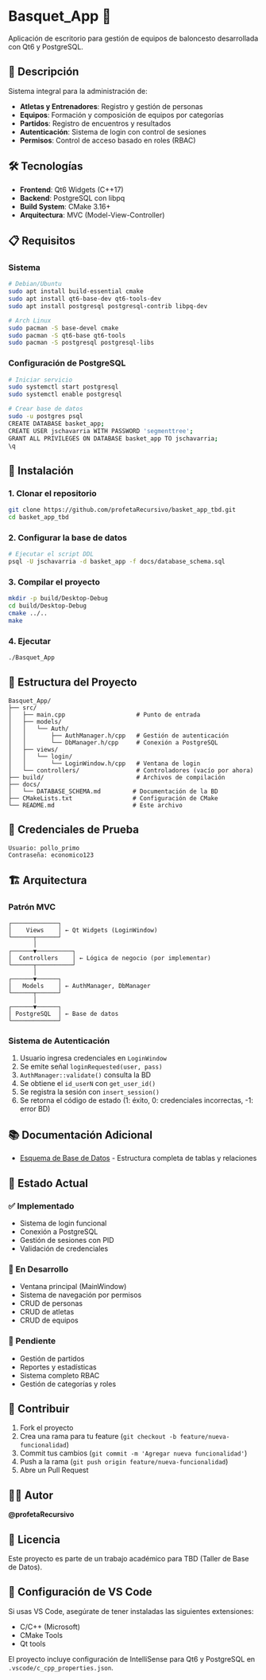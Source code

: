 # Basquet_App 🏀

Aplicación de escritorio para gestión de equipos de baloncesto desarrollada con Qt6 y PostgreSQL.

## 🎯 Descripción

Sistema integral para la administración de:
- **Atletas y Entrenadores**: Registro y gestión de personas
- **Equipos**: Formación y composición de equipos por categorías
- **Partidos**: Registro de encuentros y resultados
- **Autenticación**: Sistema de login con control de sesiones
- **Permisos**: Control de acceso basado en roles (RBAC)

## 🛠️ Tecnologías

- **Frontend**: Qt6 Widgets (C++17)
- **Backend**: PostgreSQL con libpq
- **Build System**: CMake 3.16+
- **Arquitectura**: MVC (Model-View-Controller)

## 📋 Requisitos

### Sistema
```bash
# Debian/Ubuntu
sudo apt install build-essential cmake
sudo apt install qt6-base-dev qt6-tools-dev
sudo apt install postgresql postgresql-contrib libpq-dev

# Arch Linux
sudo pacman -S base-devel cmake
sudo pacman -S qt6-base qt6-tools
sudo pacman -S postgresql postgresql-libs
```

### Configuración de PostgreSQL
```bash
# Iniciar servicio
sudo systemctl start postgresql
sudo systemctl enable postgresql

# Crear base de datos
sudo -u postgres psql
CREATE DATABASE basket_app;
CREATE USER jschavarria WITH PASSWORD 'segmenttree';
GRANT ALL PRIVILEGES ON DATABASE basket_app TO jschavarria;
\q
```

## 🚀 Instalación

### 1. Clonar el repositorio
```bash
git clone https://github.com/profetaRecursivo/basket_app_tbd.git
cd basket_app_tbd
```

### 2. Configurar la base de datos
```bash
# Ejecutar el script DDL
psql -U jschavarria -d basket_app -f docs/database_schema.sql
```

### 3. Compilar el proyecto
```bash
mkdir -p build/Desktop-Debug
cd build/Desktop-Debug
cmake ../..
make
```

### 4. Ejecutar
```bash
./Basquet_App
```

## 📁 Estructura del Proyecto

```
Basquet_App/
├── src/
│   ├── main.cpp                    # Punto de entrada
│   ├── models/
│   │   └── Auth/
│   │       ├── AuthManager.h/cpp   # Gestión de autenticación
│   │       └── DbManager.h/cpp     # Conexión a PostgreSQL
│   ├── views/
│   │   └── login/
│   │       └── LoginWindow.h/cpp   # Ventana de login
│   └── controllers/                # Controladores (vacío por ahora)
├── build/                          # Archivos de compilación
├── docs/
│   └── DATABASE_SCHEMA.md         # Documentación de la BD
├── CMakeLists.txt                 # Configuración de CMake
└── README.md                      # Este archivo
```

## 🔐 Credenciales de Prueba

```
Usuario: pollo_primo
Contraseña: economico123
```

## 🏗️ Arquitectura

### Patrón MVC
```
┌─────────────┐
│    Views    │ ← Qt Widgets (LoginWindow)
└──────┬──────┘
       │
┌──────▼──────────┐
│  Controllers    │ ← Lógica de negocio (por implementar)
└──────┬──────────┘
       │
┌──────▼──────┐
│   Models    │ ← AuthManager, DbManager
└──────┬──────┘
       │
┌──────▼──────┐
│ PostgreSQL  │ ← Base de datos
└─────────────┘
```

### Sistema de Autenticación
1. Usuario ingresa credenciales en `LoginWindow`
2. Se emite señal `loginRequested(user, pass)`
3. `AuthManager::validate()` consulta la BD
4. Se obtiene el `id_userN` con `get_user_id()`
5. Se registra la sesión con `insert_session()`
6. Se retorna el código de estado (1: éxito, 0: credenciales incorrectas, -1: error BD)

## 📚 Documentación Adicional

- [Esquema de Base de Datos](docs/DATABASE_SCHEMA.md) - Estructura completa de tablas y relaciones

## 🎯 Estado Actual

### ✅ Implementado
- Sistema de login funcional
- Conexión a PostgreSQL
- Gestión de sesiones con PID
- Validación de credenciales

### 🚧 En Desarrollo
- Ventana principal (MainWindow)
- Sistema de navegación por permisos
- CRUD de personas
- CRUD de atletas
- CRUD de equipos

### 📝 Pendiente
- Gestión de partidos
- Reportes y estadísticas
- Sistema completo RBAC
- Gestión de categorías y roles

## 🤝 Contribuir

1. Fork el proyecto
2. Crea una rama para tu feature (`git checkout -b feature/nueva-funcionalidad`)
3. Commit tus cambios (`git commit -m 'Agregar nueva funcionalidad'`)
4. Push a la rama (`git push origin feature/nueva-funcionalidad`)
5. Abre un Pull Request

## 👨‍💻 Autor

**@profetaRecursivo**

## 📄 Licencia

Este proyecto es parte de un trabajo académico para TBD (Taller de Base de Datos).

## 🔧 Configuración de VS Code

Si usas VS Code, asegúrate de tener instaladas las siguientes extensiones:
- C/C++ (Microsoft)
- CMake Tools
- Qt tools

El proyecto incluye configuración de IntelliSense para Qt6 y PostgreSQL en `.vscode/c_cpp_properties.json`.

